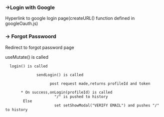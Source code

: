 ### ->Login with Google

Hyperlink to google login page(createURL() function defined in googleOauth.js)




### -> Forgot Passwoord

Redirect to forgot password page

useMutate() is called

      login() is called

                  sendLogin() is called
                 
                        post request made,returns profileId and token
                        
           * On success,onLogin(profileId) is called
                          "/" is pushed to history
            Else
                          set setShowModal("VERIFY EMAIL") and pushes "/" to history
            


